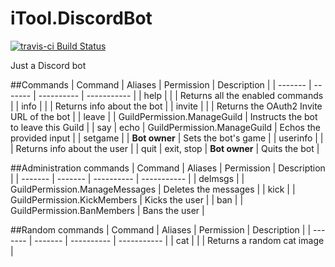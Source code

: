 # iTool.DiscordBot
[![travis-ci Build Status](https://api.travis-ci.org/Bond-009/iTool.DiscordBot.svg?branch=master)](https://travis-ci.org/Bond-009/iTool.DiscordBot)

Just a Discord bot

##Commands
| Command | Aliases | Permission | Description |
| ------- | ------- | ---------- | ----------- |
| help | | | Returns all the enabled commands |
| info | | | Returns info about the bot |
| invite | | | Returns the OAuth2 Invite URL of the bot |
| leave | | GuildPermission.ManageGuild | Instructs the bot to leave this Guild |
| say | echo | GuildPermission.ManageGuild | Echos the provided input |
| setgame | | **Bot owner** | Sets the bot's game |
| userinfo | | | Returns info about the user |
| quit | exit, stop | **Bot owner** | Quits the bot |

##Administration commands
| Command | Aliases | Permission | Description |
| ------- | ------- | ---------- | ----------- |
| delmsgs | | GuildPermission.ManageMessages | Deletes the messages |
| kick | | GuildPermission.KickMembers | Kicks the user |
| ban | | GuildPermission.BanMembers | Bans the user |

##Random commands
| Command | Aliases | Permission | Description |
| ------- | ------- | ---------- | ----------- |
| cat | | | Returns a random cat image |
